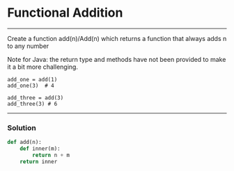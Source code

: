 # Functional Addition

---

Create a function add(n)/Add(n) which returns a function that always adds n to any number

Note for Java: the return type and methods have not been provided to make it a bit more challenging.

```
add_one = add(1)
add_one(3)  # 4

add_three = add(3)
add_three(3) # 6
```

---

### Solution

```py
def add(n):
    def inner(m):
        return n + m
    return inner
```
